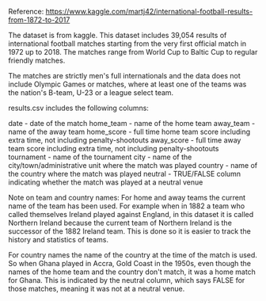 Reference:
https://www.kaggle.com/martj42/international-football-results-from-1872-to-2017

The dataset is from kaggle.
This dataset includes 39,054 results of international football matches starting from the very first official match in 1972 up to 2018. 
The matches range from World Cup to Baltic Cup to regular friendly matches.

The matches are strictly men's full internationals and the data does not include Olympic Games or matches,
where at least one of the teams was the nation's B-team, U-23 or a league select team.

results.csv includes the following columns:

date - date of the match
home_team - name of the home team
away_team - name of the away team
home_score - full time home team score including extra time, not including penalty-shootouts
away_score - full time away team score including extra time, not including penalty-shootouts
tournament - name of the tournament
city - name of the city/town/administrative unit where the match was played
country - name of the country where the match was played
neutral - TRUE/FALSE column indicating whether the match was played at a neutral venue

Note on team and country names: For home and away teams the current name of the team has been used. 
For example when in 1882 a team who called themselves Ireland played against England, 
in this dataset it is called Northern Ireland because the current team of Northern Ireland is the successor of the 1882 Ireland team. 
This is done so it is easier to track the history and statistics of teams.

For country names the name of the country at the time of the match is used. 
So when Ghana played in Accra, Gold Coast in the 1950s, even though the names of the home team and the country don't match, it was a home match for Ghana. 
This is indicated by the neutral column, which says FALSE for those matches, meaning it was not at a neutral venue.



